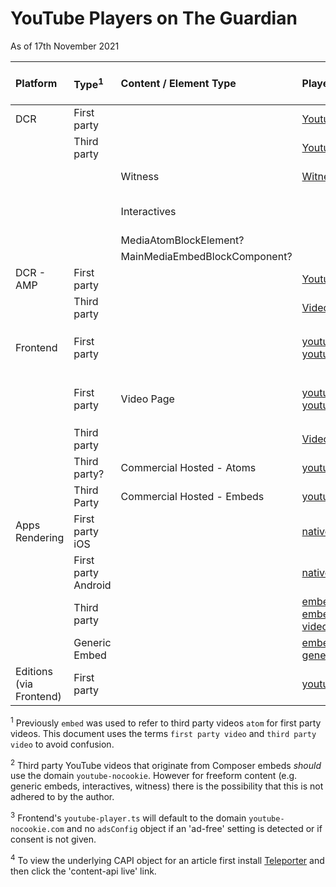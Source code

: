 # YouTube Players on The Guardian

As of 17th November 2021

**Platform**|**Type<sup>1</sup>**|**Content / Element Type**|**Player Modules**|**adsConfig Modules**|**Domain from CAPI?**|**Domain<sup>2</sup>**|**Example<sup>4</sup>**
:-----|:-----|:-----|:-----|:-----|:-----|:-----|:-----
DCR|First party| |[YoutubeAtom](https://github.com/guardian/atoms-rendering/blob/main/src/YoutubeAtom.tsx)|[ad-targeting.ts](https://github.com/guardian/dotcom-rendering/blob/34eee2a6f38f802ed30eb764a8bd7df1e54b07b5/dotcom-rendering/src/lib/ad-targeting.ts)<br />[ad-targeting-youtube.ts](https://github.com/guardian/commercial-core/blob/9ed6f909d9b612241effc213d7a40342b1da96d3/src/ad-targeting-youtube.ts)| |youtube.com|[link](https://www.theguardian.com/world/2021/jun/24/hong-kong-apple-daily-queue-final-edition-newspaper)
| |Third party| |[YoutubeEmbedBlockComponent](https://github.com/guardian/dotcom-rendering/blob/main/dotcom-rendering/src/web/components/elements/YoutubeEmbedBlockComponent.tsx)|n/a| Y|youtube-nocookie.com|[link](https://www.theguardian.com/music/musicblog/2015/may/27/stone-roses-spike-island-the-reality)
 | | |Witness|[WitnessVideoBlockComponent](https://github.com/guardian/dotcom-rendering/blob/main/dotcom-rendering/src/web/components/elements/WitnessBlockComponent.tsx#L235)|n/a|Y|youtube.com|[link - no 15 ](https://www.theguardian.com/lifeandstyle/2015/aug/28/20-awesome-board-games-you-may-never-have-heard-of)
 | | |Interactives| | |?|youtube.com (in the example)|[link](https://www.theguardian.com/world/ng-interactive/2017/mar/10/the-internet-warriors-meet-the-trolls-in-their-own-homes-video)
 | | | MediaAtomBlockElement?| | |?|
 | | | MainMediaEmbedBlockComponent?| | |?|
DCR - AMP|First party| |[YoutubeBlockComponent](https://github.com/guardian/dotcom-rendering/blob/main/dotcom-rendering/src/amp/components/elements/YoutubeBlockComponent.tsx)|[ad-targeting.ts](https://github.com/guardian/dotcom-rendering/blob/34eee2a6f38f802ed30eb764a8bd7df1e54b07b5/dotcom-rendering/src/lib/ad-targeting.ts) | |youtube-nocookie.com|[link](https://amp.theguardian.com/world/2021/jun/24/hong-kong-apple-daily-queue-final-edition-newspaper)
| |Third party| |[VideoYoutubeBlockComponent](https://github.com/guardian/dotcom-rendering/blob/main/dotcom-rendering/src/amp/components/elements/VideoYoutubeBlockComponent.tsx)|n/a| |youtube-nocookie.com|[link](https://amp.theguardian.com/music/musicblog/2015/may/27/stone-roses-spike-island-the-reality)
Frontend|First party| |[youtube.scala.html](https://github.com/guardian/frontend/blob/main/common/app/views/fragments/atoms/youtube.scala.html)<br /> [youtube-player.ts](https://github.com/guardian/frontend/blob/main/static/src/javascripts/projects/common/modules/atoms/youtube-player.ts)|[youtube-player.ts](https://github.com/guardian/frontend/blob/3bb4ab3976ba02b28b035b8186dc9b52eacce054/static/src/javascripts/projects/common/modules/atoms/youtube-player.ts#L165)| |youtube.com / youtube-nocookie.com <sup>3</sup>|[link](https://www.theguardian.com/world/2021/jun/24/hong-kong-apple-daily-queue-final-edition-newspaper?dcr=false)
| |First party|Video Page|[youtube.scala.html](https://github.com/guardian/frontend/blob/main/common/app/views/fragments/atoms/youtube.scala.html)<br /> [youtube-player.ts](https://github.com/guardian/frontend/blob/main/static/src/javascripts/projects/common/modules/atoms/youtube-player.ts)|[youtube-player.ts](https://github.com/guardian/frontend/blob/3bb4ab3976ba02b28b035b8186dc9b52eacce054/static/src/javascripts/projects/common/modules/atoms/youtube-player.ts#L165)| |youtube.com / youtube-nocookie.com <sup>3</sup>|[link](https://www.theguardian.com/world/video/2021/jun/24/large-crowds-queue-in-hong-kong-for-final-apple-daily-edition-video)
 | |Third party| | [VideoEmbedCleaner.scala](https://github.com/guardian/frontend/blob/main/common/app/views/support/cleaner/VideoEmbedCleaner.scala)|n/a|?|youtube-nocookie.com|[link](https://www.theguardian.com/music/musicblog/2015/may/27/stone-roses-spike-island-the-reality?dcr=false)
 | |Third party?| Commercial Hosted - Atoms |[youtube-player.ts](https://github.com/guardian/frontend/blob/main/static/src/javascripts/projects/common/modules/atoms/youtube-player.ts)|[youtube-player.ts](https://github.com/guardian/frontend/blob/main/static/src/javascripts/projects/common/modules/atoms/youtube-player.ts)| | youtube.com|[link](https://www.theguardian.com/advertiser-content/microsoft-ai-for-earth/microsoft-ai-research)
 | |Third Party | Commercial Hosted - Embeds | [youtube-player.ts](https://github.com/guardian/frontend/blob/main/static/src/javascripts/projects/common/modules/atoms/youtube-player.ts)|[youtube-player.ts](https://github.com/guardian/frontend/blob/main/static/src/javascripts/projects/common/modules/atoms/youtube-player.ts)<sup>3</sup>| | youtube-nocookie.com|[link](https://www.theguardian.com/advertiser-content/radioactive-amazon-original-movie/radioactive)
Apps Rendering |First party iOS| |[nativeCommunication.ts](https://github.com/guardian/dotcom-rendering/blob/fcb2d6b958cce04a65498154e3a2ed91b7182d3e/apps-rendering/src/client/nativeCommunication.ts#L190-L216)|[AdRequestFactory.swift](https://github.com/guardian/ios-live/blob/9cf48e65f1874b1eb8457499ceda9af7ed9afa44/GLA/GLA/Classes/AdRequestFactory.swift#L109-L137)<br />[YouTubeWrapper.swift](https://github.com/guardian/ios-live/blob/9cf48e65f1874b1eb8457499ceda9af7ed9afa44/GLA/GLA/Classes/YouTubeWrapper.swift#L268-L286)| |?|[web link](https://mobile.guardianapis.com/rendered-items/world/2021/jun/24/hong-kong-apple-daily-queue-final-edition-newspaper)
| |First party Android| |[nativeCommunication.ts](https://github.com/guardian/dotcom-rendering/blob/fcb2d6b958cce04a65498154e3a2ed91b7182d3e/apps-rendering/src/client/nativeCommunication.ts#L190-L216)|[YoutubeConfigProviderFactory.kt](https://github.com/guardian/android-news-app/blob/af31effada3dea118b1ffb3d5c5fde2e37393a93/android-news-app/src/main/java/com/guardian/feature/media/youtube/YoutubeConfigProviderFactory.kt#L25-L44)| |?|[web link](https://mobile.guardianapis.com/rendered-items/world/2021/jun/24/hong-kong-apple-daily-queue-final-edition-newspaper)
| |Third party| |[embed.ts](https://github.com/guardian/dotcom-rendering/blob/fcb2d6b958cce04a65498154e3a2ed91b7182d3e/apps-rendering/src/embed.ts#L89-L100) <br /> [embed.tsx](https://github.com/guardian/dotcom-rendering/blob/fcb2d6b958cce04a65498154e3a2ed91b7182d3e/apps-rendering/src/components/embed.tsx#L36) <br /> [video.tsx](https://github.com/guardian/dotcom-rendering/blob/fcb2d6b958cce04a65498154e3a2ed91b7182d3e/apps-rendering/src/components/video.tsx#L42)|n/a| |youtube-nocookie.com|[web link](https://mobile.guardianapis.com/rendered-items/music/musicblog/2015/may/27/stone-roses-spike-island-the-reality)
| |Generic Embed| |[embed.tsx](https://github.com/guardian/dotcom-rendering/blob/fcb2d6b958cce04a65498154e3a2ed91b7182d3e/apps-rendering/src/components/embed.tsx#L51) <br /> [genericEmbed.tsx](https://github.com/guardian/dotcom-rendering/blob/fcb2d6b958cce04a65498154e3a2ed91b7182d3e/apps-rendering/src/components/genericEmbed.tsx#L35)|n/a| Y|?|?
Editions (via Frontend) |First party| |[youtube-player.ts](https://github.com/guardian/frontend/blob/main/static/src/javascripts/projects/common/modules/atoms/youtube-player.ts)|[youtube-player.ts](https://github.com/guardian/frontend/blob/main/static/src/javascripts/projects/common/modules/atoms/youtube-player.ts)<sup>3</sup>|| youtube-nocookie.com|[link](https://embed.theguardian.com/embed/atom/media/d59557c3-d588-46bc-b8a6-cd7b626cd1a6#noadsaf)

<sup>1</sup> Previously `embed` was used to refer to third party videos `atom` for first party videos. This document uses the terms `first party video` and `third party video` to avoid confusion.

<sup>2</sup> Third party YouTube videos that originate from Composer embeds _should_ use the domain `youtube-nocookie`. However for freeform content (e.g. generic embeds, interactives, witness) there is the possibility that this is not adhered to by the author.

<sup>3</sup> Frontend's `youtube-player.ts` will default to the domain `youtube-nocookie.com` and no `adsConfig` object if an 'ad-free' setting is detected or if consent is not given.

<sup>4</sup> To view the underlying CAPI object for an article first install [Teleporter](https://sites.google.com/a/guardian.co.uk/composer-blog/section-three/introducing-gustaf) and then click the 'content-api live' link.
